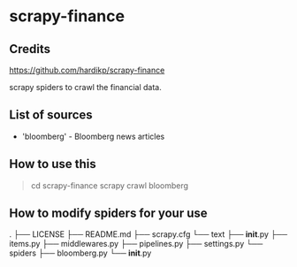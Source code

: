 # scrapy-finance

## Credits
https://github.com/hardikp/scrapy-finance

scrapy spiders to crawl the financial data.

## List of sources
* 'bloomberg' - Bloomberg news articles

## How to use this
> cd scrapy-finance
> scrapy crawl bloomberg

## How to modify spiders for your use
.
├── LICENSE
├── README.md
├── scrapy.cfg
└── text
    ├── __init__.py
    ├── items.py
    ├── middlewares.py
    ├── pipelines.py
    ├── settings.py
    └── spiders
        ├── bloomberg.py
        └── __init__.py
